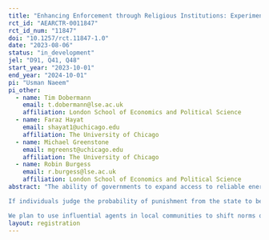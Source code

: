 ```yaml
---
title: "Enhancing Enforcement through Religious Institutions: Experimental Evidence from Pakistan’s Power Sector"
rct_id: "AEARCTR-0011847"
rct_id_num: "11847"
doi: "10.1257/rct.11847-1.0"
date: "2023-08-06"
status: "in_development"
jel: "D91, Q41, Q48"
start_year: "2023-10-01"
end_year: "2024-10-01"
pi: "Usman Naeem"
pi_other:
  - name: Tim Dobermann
    email: t.dobermann@lse.ac.uk
    affiliation: London School of Economics and Political Science
  - name: Faraz Hayat
    email: shayat1@uchicago.edu
    affiliation: The University of Chicago
  - name: Michael Greenstone
    email: mgreenst@uchicago.edu
    affiliation: The University of Chicago
  - name: Robin Burgess
    email: r.burgess@lse.ac.uk
    affiliation: London School of Economics and Political Science
abstract: "The ability of governments to expand access to reliable energy runs aground when state capacity is limited. Weak enforcement creates a leaky bucket in power sectors across the developing world as theft and unpaid bills go unchecked. Utilities, desperate to stanch further losses, are forced to restrict electricity supply and raise prices on those who do pay. Faced with bad supply and ever higher prices, customers choose to exit the grid or give up paying altogether, creating a negative fiscal spiral. Until this cycle is broken, governments remain stuck propping up ailing power sectors using scarce capital or are forced to cut back their investments into expanding access. Either outcome harms those in poverty as their access to energy gets cut and the price of electricity rises. Pakistan embodies this sorry tale: its power sector debt exceeds 5.2% of GDP, total losses surpass 25%, remote areas face hours of load shedding a day, and annual power subsidies exceed the country’s joint budget on social protection and education. In short, theft due to a lack of enforcement acts as a supply-side cost on the system, lowering the total electricity that can be produced and supplied to the poor. Perhaps counter-intuitively, enhancing enforcement in this setting can therefore raise the wellbeing of the poor over time.
If individuals judge the probability of punishment from the state to be low then other factors drive the decision to pay. Our hypothesis, based on ongoing fieldwork in Pakistan and from our long-standing research in Bihar, India, is that changing social norms might be a cost-effective way to enhance enforcement in these areas. Our aim is to evaluate a novel intervention backed by the government of Pakistan that seeks to shift social norms on the payment of electricity in areas beyond the reach of the state. If successful, this innovation could offer a cost-effective way to expand access to energy in poor, rural areas of the developing world that grapple with enforcement problems.
We plan to use influential agents in local communities to shift norms on paying for electricity by disseminating messages against theft to residents. In our context these messages will primarily be delivered through religious institutions (mosques). On a smaller scale we will test delivering secular messages through social gatherings led by community elders. We partner with Akhuwat, a prominent Islamic Microfinance institution, to design and implement the treatments."
layout: registration
---
```


